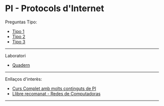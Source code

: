 # PI - Protocols d'Internet



Preguntas Tipo:

* [Tipo 1](PreguntasTipo_1.md)
* [Tipo 2](PreguntasTipo_2.md)
* [Tipo 3](PreguntasTipo_3.md)

---

Laboratori
* [Quadern](<PI Lab.pdf>)

---

Enllaços d'interès:

* [Curs Complet amb molts continguts de PI](https://www.aulaclic.es/redes)
* [Llibre recomanat - Redes de Computadoras](https://bibliotecavirtualapure.files.wordpress.com/2015/06/redes_de_computadoras-freelibros-org.pdf)
---

